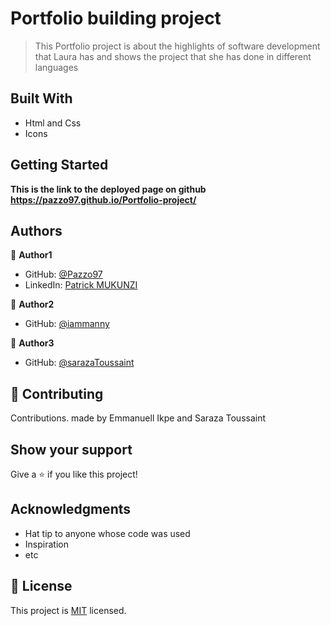 # Portfolio building project

> This Portfolio project is about the highlights of software development that Laura has and shows the project that she has done in different languages


## Built With

- Html and Css
- Icons


## Getting Started

**This is the link to the deployed page on github https://pazzo97.github.io/Portfolio-project/**


## Authors

👤 **Author1**

- GitHub: [@Pazzo97](https://github.com/Pazzo97)
- LinkedIn: [Patrick MUKUNZI](https://www.linkedin.com/in/patrick-mukunzi-8389861a9/)

👤 **Author2**

- GitHub: [@iammanny](https://github.com/iammanny)

👤 **Author3**

- GitHub: [@sarazaToussaint](https://github.com/sarazaToussaint)

## 🤝 Contributing

Contributions. made by Emmanuell Ikpe and Saraza Toussaint

## Show your support

Give a ⭐️ if you like this project!

## Acknowledgments

- Hat tip to anyone whose code was used
- Inspiration
- etc

## 📝 License

This project is [MIT](/LICENSE) licensed.